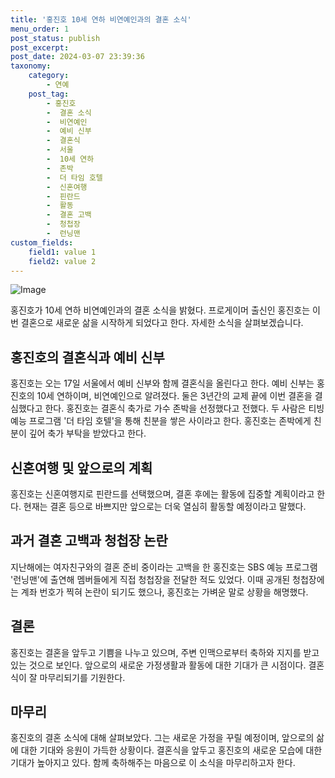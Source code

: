 ```yaml
---
title: '홍진호 10세 연하 비연예인과의 결혼 소식'
menu_order: 1
post_status: publish
post_excerpt: 
post_date: 2024-03-07 23:39:36
taxonomy:
    category:
        - 연예
    post_tag:
        - 홍진호
        -  결혼 소식
        -  비연예인
        -  예비 신부
        -  결혼식
        -  서울
        -  10세 연하
        -  존박
        -  더 타임 호텔
        -  신혼여행
        -  핀란드
        -  활동
        -  결혼 고백
        -  청첩장
        -  런닝맨
custom_fields:
    field1: value 1
    field2: value 2
---
```


![Image](https://mimgnews.pstatic.net/image/108/2024/03/07/0003219114_001_20240307112601236.jpg?type=w540)

홍진호가 10세 연하 비연예인과의 결혼 소식을 밝혔다. 프로게이머 출신인 홍진호는 이번 결혼으로 새로운 삶을 시작하게 되었다고 한다. 자세한 소식을 살펴보겠습니다.
## 홍진호의 결혼식과 예비 신부
홍진호는 오는 17일 서울에서 예비 신부와 함께 결혼식을 올린다고 한다. 예비 신부는 홍진호의 10세 연하이며, 비연예인으로 알려졌다. 둘은 3년간의 교제 끝에 이번 결혼을 결심했다고 한다.
홍진호는 결혼식 축가로 가수 존박을 선정했다고 전했다. 두 사람은 티빙 예능 프로그램 '더 타임 호텔'을 통해 친분을 쌓은 사이라고 한다. 홍진호는 존박에게 친분이 깊어 축가 부탁을 받았다고 한다.
## 신혼여행 및 앞으로의 계획
홍진호는 신혼여행지로 핀란드를 선택했으며, 결혼 후에는 활동에 집중할 계획이라고 한다. 현재는 결혼 등으로 바쁘지만 앞으로는 더욱 열심히 활동할 예정이라고 말했다.
## 과거 결혼 고백과 청첩장 논란
지난해에는 여자친구와의 결혼 준비 중이라는 고백을 한 홍진호는 SBS 예능 프로그램 '런닝맨'에 출연해 멤버들에게 직접 청첩장을 전달한 적도 있었다. 이때 공개된 청첩장에는 계좌 번호가 찍혀 논란이 되기도 했으나, 홍진호는 가벼운 말로 상황을 해명했다.
## 결론
홍진호는 결혼을 앞두고 기쁨을 나누고 있으며, 주변 인맥으로부터 축하와 지지를 받고 있는 것으로 보인다. 앞으로의 새로운 가정생활과 활동에 대한 기대가 큰 시점이다. 결혼식이 잘 마무리되기를 기원한다.
## 마무리
홍진호의 결혼 소식에 대해 살펴보았다. 그는 새로운 가정을 꾸릴 예정이며, 앞으로의 삶에 대한 기대와 응원이 가득한 상황이다. 결혼식을 앞두고 홍진호의 새로운 모습에 대한 기대가 높아지고 있다. 함께 축하해주는 마음으로 이 소식을 마무리하고자 한다.
